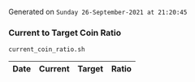Generated on `Sunday 26-September-2021 at 21:20:45`

### Current to Target Coin Ratio
`current_coin_ratio.sh`

Date|Current|Target|Ratio
---|---|---|---
